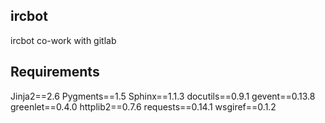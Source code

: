 ## ircbot
ircbot co-work with gitlab

## Requirements
Jinja2==2.6
Pygments==1.5
Sphinx==1.1.3
docutils==0.9.1
gevent==0.13.8
greenlet==0.4.0
httplib2==0.7.6
requests==0.14.1
wsgiref==0.1.2
